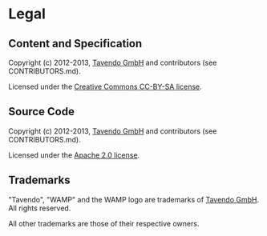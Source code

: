 Legal
=====

Content and Specification
-------------------------

Copyright (c) 2012-2013, [Tavendo GmbH](http://www.tavendo.de) and contributors (see CONTRIBUTORS.md).

Licensed under the [Creative Commons CC-BY-SA license](http://creativecommons.org/licenses/by-sa/3.0/).


Source Code
-----------

Copyright (c) 2012-2013, [Tavendo GmbH](http://www.tavendo.de) and contributors (see CONTRIBUTORS.md).

Licensed under the [Apache 2.0 license](http://www.apache.org/licenses/LICENSE-2.0.html).


Trademarks
----------

"Tavendo", "WAMP" and the WAMP logo are trademarks of [Tavendo GmbH](http://www.tavendo.de). All rights reserved.

All other trademarks are those of their respective owners.

